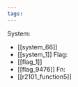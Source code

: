 ```yaml
---
tags:
---
```

System:
- [[system_66]]
- [[system_1]]
Flag:
- [[flag_1]]
- [[flag_9476]]
Fn:
- [[r2101_function5]]
